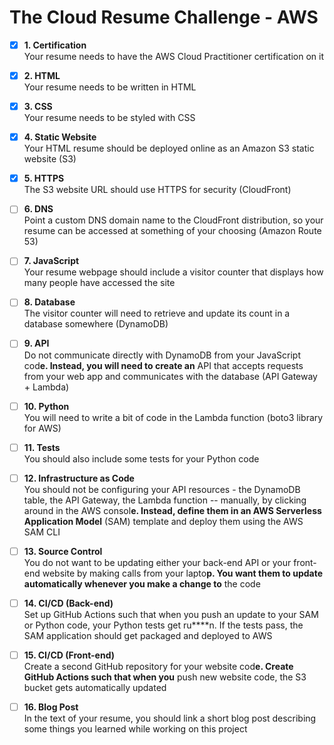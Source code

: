 # The Cloud Resume Challenge - AWS

- [x] **1. Certification** </br>
Your resume needs to have the AWS Cloud Practitioner certification on it

- [x] **2. HTML** </br>
Your resume needs to be written in HTML

- [x] **3. CSS** </br>
Your resume needs to be styled with CSS

- [x] **4. Static Website** </br>
Your HTML resume should be deployed online as an Amazon S3 static website (S3)

- [x] **5. HTTPS** </br>
The S3 website URL should use HTTPS for security (CloudFront)

- [ ] **6. DNS** </br>
Point a custom DNS domain name to the CloudFront distribution, so your resume can be accessed at something of your choosing (Amazon Route 53)

- [ ] **7. JavaScript** </br>
Your resume webpage should include a visitor counter that displays how many people have accessed the site

- [ ] **8. Database** </br>
The visitor counter will need to retrieve and update its count in a database somewhere (DynamoDB)

- [ ] **9. API** </br>
Do not communicate directly with DynamoDB from your JavaScript cod**e. Instead, you will need to create an** API that accepts requests from your web app and communicates with the database (API Gateway + Lambda)

- [ ] **10. Python** </br>
You will need to write a bit of code in the Lambda function (boto3 library for AWS)

- [ ] **11. Tests** </br>
You should also include some tests for your Python code

- [ ] **12. Infrastructure as Code** </br>
You should not be configuring your API resources - the DynamoDB table, the API Gateway, the Lambda function -- manually, by clicking around in the AWS consol**e. Instead, define them in an AWS Serverless Application Model** (SAM) template and deploy them using the AWS SAM CLI

- [ ] **13. Source Control** </br>
You do not want to be updating either your back-end API or your front-end website by making calls from your lapto**p. You want them to update automatically whenever you make a change to** the code

- [ ] **14. CI/CD (Back-end)** </br>
Set up GitHub Actions such that when you push an update to your SAM or Python code, your Python tests get ru****n. If the tests pass, the SAM application should get packaged and deployed to AWS

- [ ] **15. CI/CD (Front-end)** </br>
  Create a second GitHub repository for your website cod**e. Create GitHub Actions such that when you** push new website code, the S3 bucket gets automatically updated

- [ ] **16. Blog Post** </br>
In the text of your resume, you should link a short blog post describing some things you learned while working on this project
